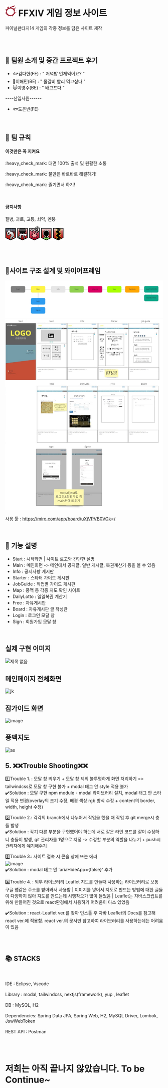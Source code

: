 # <img src="/images_2/PngItem_1173386.png"  width="35px" height="35px" > FFXIV 게임 정보 사이트 

  
파이널판타지14 게임의 각종 정보를 담은 사이트 제작
  
  
<br></br>


## :penguin: 팀원 소개 및 중간 프로젝트 후기


- :fish:김다현(FE) : " 저녁밥 언제먹어요? "
- :ant:이해민(BE) : " 물갈비 빨리 먹고싶다 "
- :cat:이영주(BE) : " 배고프다 "

----신입사원------
- :fish:도은빈(FE)

<br>

## :sheep: 팀 규칙

#### 이것만은 꼭 지켜요
<div>
<P>:heavy_check_mark: 대면 100% 출석 및 원활한 소통
<P>:heavy_check_mark: 불만은 바로바로 해결하기!
<P>:heavy_check_mark: 즐기면서 하기!

 </div>
 <br>
 
 
 
 
#### 금지사항

질병, 과로, 고통, 쇠약, 멘붕
<div>

<img src="/images_2/ff14_디버프_질병.png"  width="34x" height="45px" >	
 <img src="/images_2/ff14_디버프_과중력.png"   width="34x" height="45px" >  
  <img src="/images_2/ff14_디버프_고통9.png"  width="34x" height="45px" >  
  <img src="/images_2/ff14_디버프_쇠약(강).png"   width="34x" height="45px"  >  
   <img src="/images_2/ff14_디버프_마비.png"  width="34x" height="45px"  >  

</div>

<br></br>
## :rabbit2:사이트 구조 설계 및 와이어프레임

<img src="/images_2/ff14.jpg" >
<img src="/images_2/ff14 (1).jpg" >

사용 툴 : https://miro.com/app/board/uXjVPVB0VGk=/

<br>

 
 
 
 
## :bug: 기능 설명

- Start : 시작화면 | 사이트 로고와 간단한 설명
- Main  : 메인화면 -> 메인에서 공지글, 일반 게시글, 복권계산기 등을 볼 수 있음
- Info  : 공지사항 게시판
- Starter  : 스타터 가이드 게시판
- JobGuide : 직업별 가이드 게시판
- Map : 풍맥 등 각종 지도 확인 사이트
- DailyLotto : 일일복권 계산기
- Free : 자유게시판
- Board : 자유게시판 글 작성란
- Login : 로그인 모달 창
- Sign : 회원가입 모달 창



<br>

## 실제 구현 이미지
![제목 없음](https://user-images.githubusercontent.com/111736134/196095495-84f7606a-6dcf-4d73-aa31-5920488b7940.png)

## 메인페이지 전체화면
 ![jk](https://user-images.githubusercontent.com/111736134/196095750-19fd6eac-43ad-4b12-9ffa-b2261bcc0814.png)

## 잡가이드 화면
  ![image](https://user-images.githubusercontent.com/111736134/196095958-52c03125-b50c-4171-bc65-8ed50bc71b69.png)

## 풍맥지도
![as](https://user-images.githubusercontent.com/111736134/196096694-f51780ac-de46-4e5e-83a6-d780f2f726d5.png)

  
## 5. ❌❌Trouble Shooting❌❌
 

1️⃣Trouble 1. : 모달 창 띄우기 + 모달 창 제외 불투명하게 화면 처리하기 =>  tailwindcss로 모달 창 구현 불가 + modal 태그 안 style 적용 불가</br>
✔️Solution : 모달 구현 npm module - modal 라이브러리 설치, modal 태그 안 스타일 적용 변경(overlay의 크기 수정, 배경 색상 rgb 방식 수정 + content의 border, width, height 수정)</br>

2️⃣Trouble 2.: 각각의 branch에서 나누어서 작업을 했을 때 작업 후 git merge시 충돌 발생 </br>
✔️Solution : 각기 다른 부분을 구현했어야 하는데 서로 같은 라인 코드를 같이 수정하니 충돌이 발생, git 관리자를 1명으로 지정 ->  수정할 부분의 역할을 나누기 + push시 관리자에게 얘기해주기</br>

3️⃣Trouble 3.:
 사이트 접속 시 콘솔 창에 뜨는 에러 </br>
 ![image](https://user-images.githubusercontent.com/106312483/194206540-c350f7b1-6574-4d53-839c-3f19c8960f04.png)<br>
✔️Solution : modal 태그 안 'ariaHideApp={false}' 추가 </br>

4️⃣Trouble 4. : 외부 라이브러리 Leaflet
지도를 만들때 사용하는 라이브러리로 보통 구글 맵같은 주소를 받아와서 사용함
| 이미지를 넣어서 지도로 만드는 방법에 대한 글들이 다양하지 않아 지도를 만드는데 시행착오가 많이 들었음
| Leaflet는 자바스크립트를 위해 만들어진 것으로 react환경에서 사용하기 어려움이 다소 있었음<br>

✔️Solution : react-Leaflet ver.를 찾아 인스톨 후 자바 Leaflet의 Docs를 참고해 react ver.에 적용함. react ver.의 문서만 참고하여 라이브러리를 사용하는데는 어려움이 있음
  

<br> </br>
 
 
 
## 📚 STACKS
<br></br>
IDE : Eclipse, Vscode
<br></br>
Library : modal, tailwindcss, nextjs(framework), yup , leaflet
<br></br>
DB : MySQL, H2
<br></br>
Dependencies: Spring Data JPA, Spring Web, H2, MySQL Driver, Lombok, JswWebToken
<br></br>
REST API : Postman
<br></br>
<div> 
 
</br>

<h1>저희는 아직 끝나지 않았습니다. To be Continue~ </h1>


 
  <br>
 
  <br>
 
  <br>
</div>
